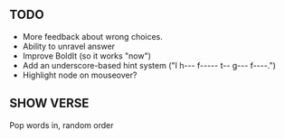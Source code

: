 ## TODO
* More feedback about wrong choices.
* Ability to unravel answer
* Improve BoldIt (so it works "now")
* Add an underscore-based hint system ("I h--- f----- t-- g--- f----.")
* Highlight node on mouseover?


## SHOW VERSE
Pop words in, random order

